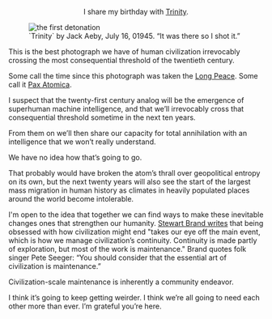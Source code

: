 
<p style="text-align: center;">I share my birthday with <a href="https://en.wikipedia.org/wiki/Trinity_(nuclear_test)">Trinity</a>.</p>

<figure>
  <img src="/hero-trinity.jpg" alt="the first detonation">
  <figcaption>`Trinity` by Jack Aeby, July 16, 01945. “It was there so I shot it.”</figcaption>
</figure>

This is the best photograph we have of human civilization irrevocably crossing the most consequential threshold of the twentieth century.

Some call the time since this photograph was taken the [Long Peace](https://en.wikipedia.org/wiki/Long_Peace). Some call it [Pax Atomica](https://en.wikipedia.org/wiki/Pax_Atomica). 

I suspect that the twenty-first century analog will be the emergence of superhuman machine intelligence, and that we’ll irrevocably cross that consequential threshold sometime in the next ten years.

From them on we’ll then share our capacity for total annihilation with an intelligence that we won’t really understand. 

We have no idea how that’s going to go.

That probably would have broken the atom’s thrall over geopolitical entropy on its own, but the next twenty years will also see the start of the largest mass migration in human history as climates in heavily populated places around the world become intolerable.

I'm open to the idea that together we can find ways to make these inevitable changes ones that strengthen our humanity. <a href="https://longnow.org/ideas/elements-of-a-durable-civilization/">Stewart Brand writes</a> that being obsessed with how civilization might end "takes our eye off the main event, which is how we manage civilization’s continuity. Continuity is made partly of exploration, but most of the work is maintenance." Brand quotes folk singer Pete Seeger: “You should consider that the essential art of civilization is maintenance.” 

Civilization-scale maintenance is inherently a community endeavor.

I think it’s going to keep getting weirder.  I think we’re all going to need each other more than ever. I’m grateful you’re here. 
